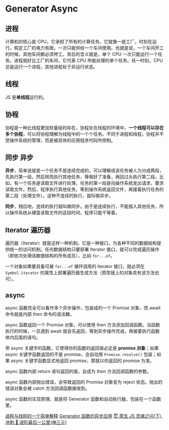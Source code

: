 # Generator Async

## 进程

计算机的核心是 CPU，它承担了所有的计算任务。它就像一座工厂，时刻在运行。假定工厂的电力有限，一次只能供给一个车间使用。也就是说，一个车间开工的时候，其他车间都必须停工。背后的含义就是，单个 CPU 一次只能运行一个任务。进程就好比工厂的车间，它代表 CPU 所能处理的单个任务。任一时刻，CPU 总是运行一个进程，其他进程处于非运行状态。

## 线程

JS 是**单线程**运行的。

## 协程

协程是一种比线程更加轻量级的存在，协程处在线程的环境中，**一个线程可以存在多个协程**，可以将协程理解为线程中的一个个任务。不同于进程和线程，协程并不受操作系统的管理，而是被具体的应用程序代码所控制。

## 同步 异步

**异步**，简单说就是一个任务不是连续完成的，可以理解成该任务被人为分成两段，先执行第一段，然后转而执行其他任务，等做好了准备，再回过头执行第二段。比如，有一个任务是读取文件进行处理，任务的第一段是向操作系统发出请求，要求读取文件。然后，程序执行其他任务，等到操作系统返回文件，再接着执行任务的第二段（处理文件）。这种不连续的执行，就叫做异步。

**同步**，相应地，连续的执行就叫做同步。由于是连续执行，不能插入其他任务，所以操作系统从硬盘读取文件的这段时间，程序只能干等着。

## Iterator 遍历器

遍历器（Iterator）就是这样一种机制。它是一种接口，为各种不同的数据结构提供统一的访问机制。任何数据结构只要部署 Iterator 接口，就可以完成遍历操作（即依次处理该数据结构的所有成员），比如 `for...of`。

一个对象如果要具备可被 `for...of` 循环调用的 Iterator 接口，就必须在 `Symbol.iterator` 的属性上部署遍历器生成方法（原型链上的对象具有该方法也可）。

## async

async 函数完全可以看作多个异步操作，包装成的一个 Promise 对象，而 await 命令就是内部 then 命令的语法糖。

async 函数返回一个 Promise 对象，可以使用 then 方法添加回调函数。当函数执行的时候，一旦遇到 await 就会先返回，等到异步操作完成，再接着执行函数体内后面的语句。

带 async 关键字的函数，它使得你的函数的返回值必定是 **promise 对象**；如果 async 关键字函数返回的不是 promise，会自动用 `Promise.resolve()` 包装；如果 async 关键字函数显式地返回 promise，那就以你返回的 promise 为准。

async 函数内部 return 语句返回的值，会成为 then 方法回调函数的参数。

async 函数内部抛出错误，会导致返回的 Promise 对象变为 reject 状态。抛出的错误对象会被 catch 方法回调函数接收到。

async 函数的实现原理，就是将 Generator 函数和自动执行器，包装在一个函数里。

[进程与线程的一个简单解释](https://www.ruanyifeng.com/blog/2013/04/processes_and_threads.html)
[Generator 函数的异步应用](https://es6.ruanyifeng.com/?search=map%28parseInt%29&x=0&y=0#docs/generator-async#%E5%9F%BA%E6%9C%AC%E6%A6%82%E5%BF%B5)
[😇 原生 JS 灵魂之问(下), 冲刺 🚀 进阶最后一公里(神三元)](https://juejin.im/post/6844904004007247880#heading-55)
